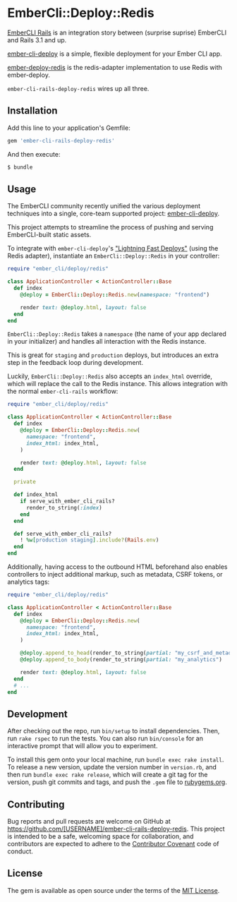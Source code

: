 # EmberCli::Deploy::Redis

[EmberCLI Rails] is an integration story between (surprise suprise) EmberCLI and
Rails 3.1 and up.

[ember-cli-deploy] is a simple, flexible deployment for your Ember CLI app.

[ember-deploy-redis] is the redis-adapter implementation to use Redis with ember-deploy.

`ember-cli-rails-deploy-redis` wires up all three.

[EmberCLI Rails]: https://github.com/rwz/ember-cli-rails
[ember-cli-deploy]: https://github.com/ember-cli/ember-cli-deploy
[ember-deploy-redis]: https://github.com/LevelbossMike/ember-deploy-redis

## Installation

Add this line to your application's Gemfile:

```ruby
gem 'ember-cli-rails-deploy-redis'
```

And then execute:

```bash
$ bundle
```

## Usage

The EmberCLI community recently unified the various deployment techniques into a
single, core-team supported project: [ember-cli-deploy][ember-cli-deploy].

This project attempts to streamline the process of pushing and serving
EmberCLI-built static assets.

To integrate with `ember-cli-deploy`'s ["Lightning Fast Deploys"][lightning]
(using the Redis adapter), instantiate an `EmberCli::Deploy::Redis`
in your controller:

```ruby
require "ember_cli/deploy/redis"

class ApplicationController < ActionController::Base
  def index
    @deploy = EmberCli::Deploy::Redis.new(namespace: "frontend")

    render text: @deploy.html, layout: false
  end
end
```

`EmberCli::Deploy::Redis` takes a `namespace` (the name of your app declared in
your initializer) and handles all interaction with the Redis instance.

This is great for `staging` and `production` deploys, but introduces an extra
step in the feedback loop during development.

Luckily, `EmberCli::Deploy::Redis` also accepts an `index_html` override, which
will replace the call to the Redis instance. This allows integration with the
normal `ember-cli-rails` workflow:

```ruby
require "ember_cli/deploy/redis"

class ApplicationController < ActionController::Base
  def index
    @deploy = EmberCli::Deploy::Redis.new(
      namespace: "frontend",
      index_html: index_html,
    )

    render text: @deploy.html, layout: false
  end

  private

  def index_html
    if serve_with_ember_cli_rails?
      render_to_string(:index)
    end
  end

  def serve_with_ember_cli_rails?
    ! %w[production staging].include?(Rails.env)
  end
end
```

Additionally, having access to the outbound HTML beforehand also enables
controllers to inject additional markup, such as metadata, CSRF tokens, or
analytics tags:


```ruby
require "ember_cli/deploy/redis"

class ApplicationController < ActionController::Base
  def index
    @deploy = EmberCli::Deploy::Redis.new(
      namespace: "frontend",
      index_html: index_html,
    )

    @deploy.append_to_head(render_to_string(partial: "my_csrf_and_metadata")
    @deploy.append_to_body(render_to_string(partial: "my_analytics")

    render text: @deploy.html, layout: false
  end
  # ...
end
```

[ember-cli-deploy]: https://github.com/ember-cli/ember-cli-deploy
[lightning]: https://github.com/ember-cli/ember-cli-deploy#lightning-approach-workflow

## Development

After checking out the repo, run `bin/setup` to install dependencies. Then, run `rake rspec` to run the tests. You can also run `bin/console` for an interactive prompt that will allow you to experiment.

To install this gem onto your local machine, run `bundle exec rake install`. To release a new version, update the version number in `version.rb`, and then run `bundle exec rake release`, which will create a git tag for the version, push git commits and tags, and push the `.gem` file to [rubygems.org](https://rubygems.org).

## Contributing

Bug reports and pull requests are welcome on GitHub at https://github.com/[USERNAME]/ember-cli-rails-deploy-redis. This project is intended to be a safe, welcoming space for collaboration, and contributors are expected to adhere to the [Contributor Covenant](contributor-covenant.org) code of conduct.


## License

The gem is available as open source under the terms of the [MIT License](http://opensource.org/licenses/MIT).

